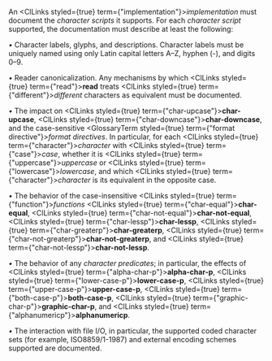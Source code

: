  



An <ClLinks styled={true} term={"implementation"}><i>implementation</i></ClLinks> must document the *character scripts* it supports. For each *character script* supported, the documentation must describe at least the following: 



*•* Character labels, glyphs, and descriptions. Character labels must be uniquely named using only Latin capital letters A–Z, hyphen (-), and digits 0–9. 



*•* Reader canonicalization. Any mechanisms by which <ClLinks styled={true} term={"read"}><b>read</b></ClLinks> treats <ClLinks styled={true} term={"different"}><i>different</i></ClLinks> characters as equivalent must be documented. 



*•* The impact on <ClLinks styled={true} term={"char-upcase"}><b>char-upcase</b></ClLinks>, <ClLinks styled={true} term={"char-downcase"}><b>char-downcase</b></ClLinks>, and the case-sensitive <GlossaryTerm styled={true} term={"format directive"}><i>format directives</i></GlossaryTerm>. In particular, for each <ClLinks styled={true} term={"character"}><i>character</i></ClLinks> with <ClLinks styled={true} term={"case"}><i>case</i></ClLinks>, whether it is <ClLinks styled={true} term={"uppercase"}><i>uppercase</i></ClLinks> or <ClLinks styled={true} term={"lowercase"}><i>lowercase</i></ClLinks>, and which <ClLinks styled={true} term={"character"}><i>character</i></ClLinks> is its equivalent in the opposite case. 



*•* The behavior of the case-insensitive <ClLinks styled={true} term={"function"}><i>functions</i></ClLinks> <ClLinks styled={true} term={"char-equal"}><b>char-equal</b></ClLinks>, <ClLinks styled={true} term={"char-not-equal"}><b>char-not-equal</b></ClLinks>, <ClLinks styled={true} term={"char-lessp"}><b>char-lessp</b></ClLinks>, <ClLinks styled={true} term={"char-greaterp"}><b>char-greaterp</b></ClLinks>, <ClLinks styled={true} term={"char-not-greaterp"}><b>char-not-greaterp</b></ClLinks>, and <ClLinks styled={true} term={"char-not-lessp"}><b>char-not-lessp</b></ClLinks>. 



*•* The behavior of any *character predicates*; in particular, the effects of <ClLinks styled={true} term={"alpha-char-p"}><b>alpha-char-p</b></ClLinks>, <ClLinks styled={true} term={"lower-case-p"}><b>lower-case-p</b></ClLinks>, <ClLinks styled={true} term={"upper-case-p"}><b>upper-case-p</b></ClLinks>, <ClLinks styled={true} term={"both-case-p"}><b>both-case-p</b></ClLinks>, <ClLinks styled={true} term={"graphic-char-p"}><b>graphic-char-p</b></ClLinks>, and <ClLinks styled={true} term={"alphanumericp"}><b>alphanumericp</b></ClLinks>. 



*•* The interaction with file I/O, in particular, the supported coded character sets (for example, ISO8859/1-1987) and external encoding schemes supported are documented. 







 



 



